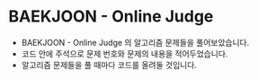 BAEKJOON - Online Judge
===
* BAEKJOON - Online Judge 의 알고리즘 문제들을 풀어보았습니다.<br>
* 코드 안에 주석으로 문제 번호와 문제의 내용을 적어두었습니다.<br>
* 알고리즘 문제들을 풀 때마다 코드를 올려둘 것입니다.



